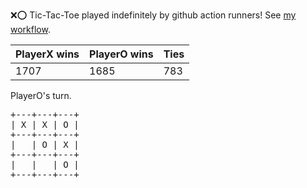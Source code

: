 :x::o: Tic-Tac-Toe played indefinitely by github action runners! See [my workflow](.github/workflows/play.yaml).

|PlayerX wins|PlayerO wins|Ties|
|-|-|-|
|1707|1685|783|

PlayerO's turn.

<pre>
+---+---+---+
| X | X | O |
+---+---+---+
|   | O | X |
+---+---+---+
|   |   | O |
+---+---+---+
</pre>